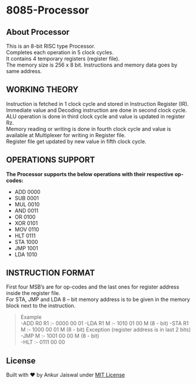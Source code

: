 
# 8085-Processor

## About Processor

This is an 8-bit RISC type Processor.  
Completes each operation in 5 clock cycles.  
It contains 4 temporary registers (register file).  
The memory size is 256 x 8 bit. Instructions and memory data goes by same address.  

## WORKING THEORY

Instruction is fetched in 1 clock cycle and stored in Instruction Register (IR).  
Immediate value and Decoding instruction are done in second clock cycle.  
ALU operation is done in third clock cycle and value is updated in register Rz.  
Memory reading or writing is done in fourth clock cycle and value is available at Multiplexer for writing in Register file.  
Register file get updated by new value in fifth clock cycle.  

## OPERATIONS SUPPORT

**The Processor supports the below operations with their respective op-codes:**

- ADD 0000  
- SUB 0001  
- MUL 0010  
- AND 0011  
- OR  0100  
- XOR 0101  
- MOV 0110  
- HLT 0111  
- STA 1000  
- JMP 1001  
- LDA 1010  

## INSTRUCTION FORMAT

First four MSB’s are for op-codes and the last ones for register address inside the register file.  
For STA, JMP and LDA 8 – bit memory address is to be given in the memory block next to the instruction.  
> Example  
-ADD R0 R1 :-  0000 00 01
-LDA  R1 M :-  1010 01 00 M (8 - bit)
-STA R1 M  :-  1000 00 01 M (8 - bit)  Exception (register address is in last 2 bits)  
-JMP M     :-  1001 00 00  M (8 - bit)  
-HLT       :-  0111 00 00

## License

Built with ♥ by Ankur Jaiswal  under [MIT License](https://ankur.mit-license.org/)
